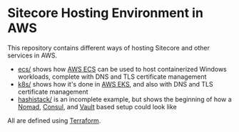 # Sitecore Hosting Environment in AWS

This repository contains different ways of hosting Sitecore and other services in AWS.

- [ecs/](ecs/) shows how [AWS ECS](https://aws.amazon.com/ecs/) can be used to host containerized Windows workloads, complete with DNS and TLS certificate management
- [k8s/](k8s/) shows how it's done in [AWS EKS](https://aws.amazon.com/eks/), and also with DNS and TLS certificate management
- [hashistack/](hashistack/) is an incomplete example, but shows the beginning of how a [Nomad](https://nomadproject.io/), [Consul](https://www.consul.io/), and [Vault](https://www.hashicorp.com/products/vault) based setup could look like

All are defined using [Terraform](https://www.hashicorp.com/products/terraform).
